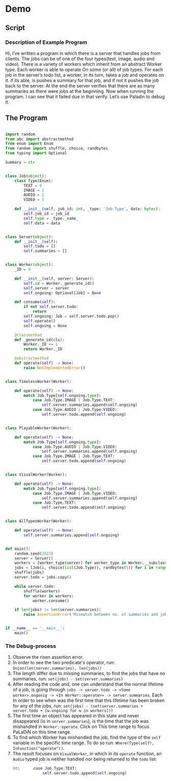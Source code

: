 # Demo

## Script

### Description of Example Program

Hi, I’ve written a program in which there is a server that handles jobs from clients. The jobs can be of one of the four
types(text, image, audio and video).
There is a variety of workers which inherit from an abstract Worker type. Each worker is able to operate
On some (or all) of job types.
For each job in the server’s todo list, a worker, in its turn, takes a job and operates on it. if its able, is pushes a
summary for that job, and if not it pushes the job back to the server.
At the end the server verifies that there are as many summaries as there were jobs at the beginning.
Now when running the program. I can see that it failed due in that verify.
Let’s use Paladin to debug it.

## The Program

```python

import random
from abc import abstractmethod
from enum import Enum
from random import shuffle, choice, randbytes
from typing import Optional

Summary = str


class Job(object):
    class Type(Enum):
        TEXT = 0
        IMAGE = 1
        AUDIO = 2
        VIDEO = 3

    def __init__(self, job_id: int, _type: 'Job.Type', data: bytes):
        self.job_id = job_id
        self.type = _type._name_
        self.data = data


class Server(object):
    def __init__(self):
        self.todo = []
        self.summaries = []


class Worker(object):
    _ID = 0

    def __init__(self, server: Server):
        self.id = Worker._generate_id()
        self.server = server
        self.ongoing: Optional[Job] = None

    def consume(self):
        if not self.server.todo:
            return
        self.ongoing: Job = self.server.todo.pop()
        self.operate()
        self.ongoing = None

    @classmethod
    def _generate_id(cls):
        Worker._ID += 1
        return Worker._ID

    @abstractmethod
    def operate(self) -> None:
        raise NotImplementedError()


class TimelessWorker(Worker):

    def operate(self) -> None:
        match Job.Type[self.ongoing.type]:
            case Job.Type.IMAGE | Job.Type.TEXT:
                self.server.summaries.append(self.ongoing)
            case Job.Type.AUDIO | Job.Type.VIDEO:
                self.server.todo.append(self.ongoing)


class PlayableWorker(Worker):

    def operate(self) -> None:
        match Job.Type[self.ongoing.type]:
            case Job.Type.AUDIO | Job.Type.VIDEO:
                self.server.summaries.append(self.ongoing)
            case Job.Type.IMAGE | Job.Type.TEXT:
                self.server.todo.append(self.ongoing)


class VisualWorker(Worker):

    def operate(self) -> None:
        match Job.Type[self.ongoing.type]:
            case Job.Type.IMAGE | Job.Type.VIDEO:
                self.server.summaries.append(self.ongoing)
            case Job.Type.TEXT:
                self.server.todo.append(self.ongoing)


class AllTypesWorker(Worker):

    def operate(self) -> None:
        self.server.summaries.append(self.ongoing)


def main():
    random.seed(2023)
    server = Server()
    workers = [worker_type(server) for worker_type in Worker.__subclasses__()]
    jobs = [Job(i, choice(list(Job.Type)), randbytes(5)) for i in range(20)]
    shuffle(jobs)
    server.todo = jobs.copy()

    while server.todo:
        shuffle(workers)
        for worker in workers:
            worker.consume()

    if len(jobs) != len(server.summaries):
        raise AssertionError('Mismatch between no. of summaries and jobs.')


if __name__ == '__main__':
    main()

```

### The Debug-process

1. Observe the risen assertion error.
2. In order to see the two predicate's operator, run: `Union(len(server.summaries), len(jobs))`
3. The length differ due to missing summaries, to find the jobs that have no summaries,
   run: `set(jobs) - set(server.summaries)`
4. After reading the code and, one can understand that the normal lifetime of a job, is going through
   `jobs -> server.todo -> <Some worker>.ongonig -> <In Worker::operate>> -> server.summaries`.
   Each In order to see when was the first time that this lifetime has been broken for any of the jobs,
   run: `set(jobs) - (set(server.summaries + server.todo + [w.ongoing for w in workers]))`
5. The first time an object has appeared in this state and never disappeared (is in `server.summaries`), is the time
   that the job was mishandled in `Worker::operate`. Click on This time range to focus PaLaDiN on this time range.
6. To find which Worker has mishandled the job, find the type of the `self` variable in the specific time range. To do
   so run: `Where(Type(self), InFunction("operate"))`.
7. The result focuses on `VisualWorker`, in which in its `operate` function, an `Audio` typed job is neither handled nor
   being returned to the `todo` list: 
   ```python
   80:      case Job.Type.TEXT:
                self.server.todo.append(self.ongoing)
   ```

